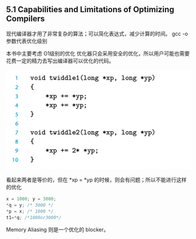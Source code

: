 ## 5.1 Capabilities and Limitations of Optimizing Compilers

现代编译器才用了非常复杂的算法；可以简化表达式，减少计算的时间。
gcc -o 参数代表优化级别

本书中主要考虑 O1级别的优化
优化器只会采用安全的优化，所以用户可能也需要花费一定的精力去写出编译器可以优化的代码。

![](2022-12-30-11-55-36.png)

看起来两者是等价的，但在 *xp = *yp 的时候，则会有问题；所以不能进行这样的优化

```c
x = 1000; y = 3000;
*q = y; /* 3000 */
*p = x; /* 1000 */ 
t1=*q; /*1000or3000*/
```

Memory Aliasing 则是一个优化的 blocker。
